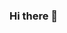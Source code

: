 ### Hi there 👋

<!--
**NukReal/NukReal** is a ✨ _special_ ✨ repository because its `README.md` (this file) appears on your GitHub profile.

Here are some ideas to get you started:

- 🔭 I’m currently working on ... Switching my career to Web developer  
- 🌱 I’m currently learning ... HTML, CSS and JS
- 👯 I’m looking to collaborate on ... some beginers projects
- 🤔 I’m looking for help with ... GreedyA1
- 💬 Ask me about ... 
- 📫 How to reach me: ...
- 😄 Pronouns: ...
- ⚡ Fun fact: ...
-->
